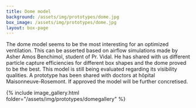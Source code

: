 ```yaml
---
title: Dome model
background: /assets/img/prototypes/dome.jpg
box_image: /assets/img/prototypes/dome.jpg
layout: box-page
---
```


The dome model seems to be the most interesting for an optimized ventilation. This can be asserted based on airflow simulations made  by Asher Amos Benchimol, student of Pr. Vidal. He has shared with us different particle capture efficiencies for different box shapes and the dome proved to be the best. This model is still being evaluated regarding its visibility qualities. A prototype has been shared with doctors at hôpital Maisonneuve-Rosemont. If approved the model will be further concretised.

{% include image_gallery.html folder="/assets/img/prototypes/domegallery" %}